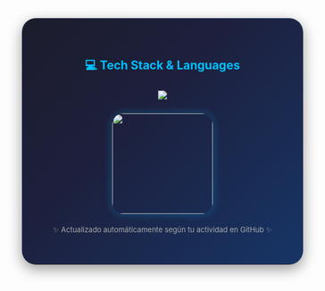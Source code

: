 <!-- 🔥 Tarjeta moderna de stack + lenguajes -->
<div align="center" style="
  background: linear-gradient(135deg, rgba(15,16,32,0.95) 0%, rgba(17,20,51,0.95) 40%, rgba(10,42,94,0.95) 100%);
  border-radius: 25px;
  padding: 40px 25px;
  border: 1px solid rgba(255,255,255,0.05);
  box-shadow: 0 8px 25px rgba(0,0,0,0.4), inset 0 1px 1px rgba(255,255,255,0.05);
  backdrop-filter: blur(12px);
  max-width: 850px;
  margin: auto;
">

<h2 align="center" style="color:#00BFFF; font-weight:700;">💻 Tech Stack & Languages</h2>

<p align="center" style="margin: 25px 0;">
  <img src="https://skillicons.dev/icons?i=java,dotnet,html,css,js,androidstudio,spring,postgresql,mysql,git,github,figma,vscode,visualstudio&theme=dark&perline=7" />
</p>

<div align="center" style="margin-top: 25px;">
  <img src="https://github-readme-stats.vercel.app/api/top-langs/?username=beto03052a&layout=compact&theme=radical&hide_border=true&bg_color=0D1117,1E3C72,2A5298&title_color=00BFFF&text_color=E6E6E6" height="180" style="border-radius:20px; box-shadow: 0 0 15px rgba(0,191,255,0.3);" />
</div>

<p align="center" style="color:#aaa; font-size:13px; margin-top:20px;">
✨ Actualizado automáticamente según tu actividad en GitHub ✨
</p>

</div>
